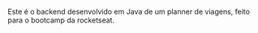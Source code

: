 Este é o backend desenvolvido em Java de um planner de viagens, feito para o bootcamp da rocketseat.
